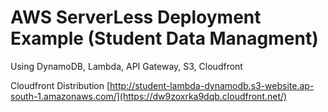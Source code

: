 # AWS ServerLess Deployment Example (Student Data Managment)

Using DynamoDB, Lambda, API Gateway, S3, Cloudfront

Cloudfront Distribution
[http://student-lambda-dynamodb.s3-website.ap-south-1.amazonaws.com/](https://dw9zoxrka9dqb.cloudfront.net/)
